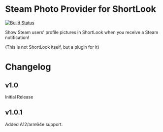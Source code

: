 # Steam Photo Provider for ShortLook
[![Build Status](https://travis-ci.org/JeffResc/ShortLook-Steam.svg?branch=master)](https://travis-ci.org/JeffResc/ShortLook-Steam)

Show Steam users' profile pictures in ShortLook when you receive a Steam notification!

(This is not ShortLook itself, but a plugin for it)

# Changelog
## v1.0
Initial Release
## v1.0.1
Added A12/arm64e support.